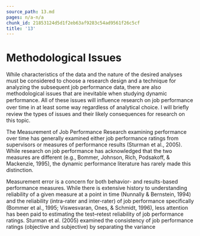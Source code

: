 ```yaml
---
source_path: 13.md
pages: n/a-n/a
chunk_id: 21853124d5d1f2eb63af9283c54ad9561f26c5cf
title: '13'
---
```

# Methodological Issues

While characteristics of the data and the nature of the desired analyses must be considered to choose a research design and a technique for analyzing the subsequent job performance data, there are also methodological issues that are inevitable when studying dynamic performance. All of these issues will inﬂuence research on job performance over time in at least some way regardless of analytical choice. I will brieﬂy review the types of issues and their likely consequences for research on this topic.

The Measurement of Job Performance Research examining performance over time has generally examined either job performance ratings from supervisors or measures of performance results (Sturman et al., 2005). While research on job performance has acknowledged that the two measures are different (e.g., Bommer, Johnson, Rich, Podsakoff, & Mackenzie, 1995), the dynamic performance literature has rarely made this distinction.

Measurement error is a concern for both behavior- and results-based performance measures. While there is extensive history to understanding reliability of a given measure at a point in time (Nunnally & Bernstein, 1994) and the reliability (intra-rater and inter-rater) of job performance speciﬁcally (Bommer et al., 1995; Viswesvaran, Ones, & Schmidt, 1996), less attention has been paid to estimating the test–retest reliability of job performance ratings. Sturman et al. (2005) examined the consistency of job performance ratings (objective and subjective) by separating the variance
